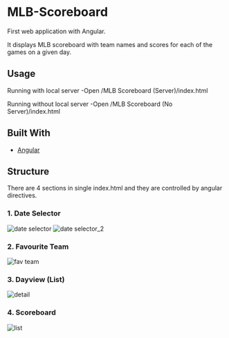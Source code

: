 # MLB-Scoreboard
First web application with Angular.  

It displays MLB scoreboard with team names and scores for each of the games on a given day.

Usage
-----
Running with local server
-Open /MLB Scoreboard (Server)/index.html

Running without local server
-Open /MLB Scoreboard (No Server)/index.html

## Built With

* [Angular](https://angularjs.org/)


## Structure
There are 4 sections in single index.html and they are controlled by angular directives.

### 1. Date Selector 
![date selector](https://cloud.githubusercontent.com/assets/19979045/19325565/bf167b2e-9094-11e6-93bd-4204807434de.png)
![date selector_2](https://cloud.githubusercontent.com/assets/19979045/19325592/e361cede-9094-11e6-8937-04a958981a8e.png)
### 2. Favourite Team
![fav team](https://cloud.githubusercontent.com/assets/19979045/19325595/e373b8b0-9094-11e6-9745-83aa0c6e5471.png)
### 3. Dayview (List)
![detail](https://cloud.githubusercontent.com/assets/19979045/19325594/e3720e2a-9094-11e6-9178-128a992db3eb.png)
### 4. Scoreboard
![list](https://cloud.githubusercontent.com/assets/19979045/19325593/e370c54c-9094-11e6-80a4-9361b2fe2991.png)

